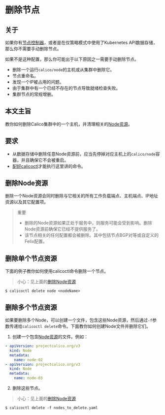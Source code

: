 # 删除节点

## 关于

如果你有[节点控制器](../06%E5%8F%82%E8%80%83/11Calico%E7%9A%84Kubernets%E6%8E%A7%E5%88%B6%E5%99%A8/01%E9%85%8D%E7%BD%AE.md)，或者是在仅策略模式中使用了Kubernetes API数据存储，那么你不需要手动删除节点。

如果不是这种配置，那么你可能出于以下原因之一需要手动删除节点。

- 删除一个运行`calico/node`的主机或从集群中删除它。
- 节点重命名。
- 发现一个IP被占用的问题。
- 由于集群中有一个已经不存在的节点导致就绪检查失败。
- 集群节点的常规增删。

## 本文主旨

教你如何删除Calico集群中的一个主机，并清理相关的[Node资源](../06%E5%8F%82%E8%80%83/04%E8%B5%84%E6%BA%90%E5%AE%9A%E4%B9%89/14Node.md)。

## 要求

- 从数据存储中删除任意Node资源前，应当先停掉对应主机上的`calico/node`容器，并且确保它不会被重启。
- [配好calicoctl](02calicoctl/01%E5%AE%89%E8%A3%85calicoctl.md)才能执行这里讲的命令。

## 删除Node资源

删除一个Node资源会同时删除与它相关的所有工作负载端点、主机端点、IP地址资源以及其它配置项。

> 重要
> - 删除的Node资源如果正处于服务中，则服务可能会受到影响。删除Node资源前确保它已经不提供服务了。
> - 该节点相关的任何配置都会被删除。其中包括节点BGP对等或自定义的Felix配置。

## 删除单个节点资源

下面的例子教你如何使用calicoctl命令删除一个节点。

> 小心：见上面的[删除Node资源](#删除Node资源)

```shell
$ calicoctl delete node <nodeName>
```

## 删除多个节点资源

如果要删除多个Node，可以创建一个文件，包含这些Node资源，然后通过`-f`参数传递给`calicoctl delete`命令。下面教你如何创建Node文件并删除它们。

1. 创建一个包含[Node资源](../06%E5%8F%82%E8%80%83/04%E8%B5%84%E6%BA%90%E5%AE%9A%E4%B9%89/14Node.md)的文件。例如：

```yaml
- apiVersion: projectcalico.org/v3
  kind: Node
  metadata:
    name: node-02
- apiVersion: projectcalico.org/v3
  kind: Node
  metadata:
    name: node-03
```

2. 删除这些节点。

> 小心：见上面的[删除Node资源](#删除Node资源)

```shell
$ calicoctl delete -f nodes_to_delete.yaml
```